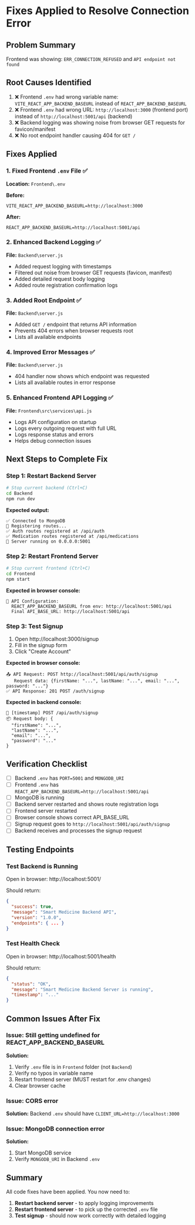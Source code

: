 # Fixes Applied to Resolve Connection Error

## Problem Summary
Frontend was showing: `ERR_CONNECTION_REFUSED` and `API endpoint not found`

## Root Causes Identified
1. ❌ Frontend `.env` had wrong variable name: `VITE_REACT_APP_BACKEND_BASEURL` instead of `REACT_APP_BACKEND_BASEURL`
2. ❌ Frontend `.env` had wrong URL: `http://localhost:3000` (frontend port) instead of `http://localhost:5001/api` (backend)
3. ❌ Backend logging was showing noise from browser GET requests for favicon/manifest
4. ❌ No root endpoint handler causing 404 for `GET /`

## Fixes Applied

### 1. Fixed Frontend `.env` File ✅
**Location:** `Frontend\.env`

**Before:**
```
VITE_REACT_APP_BACKEND_BASEURL=http://localhost:3000
```

**After:**
```
REACT_APP_BACKEND_BASEURL=http://localhost:5001/api
```

### 2. Enhanced Backend Logging ✅
**File:** `Backend\server.js`

- Added request logging with timestamps
- Filtered out noise from browser GET requests (favicon, manifest)
- Added detailed request body logging
- Added route registration confirmation logs

### 3. Added Root Endpoint ✅
**File:** `Backend\server.js`

- Added `GET /` endpoint that returns API information
- Prevents 404 errors when browser requests root
- Lists all available endpoints

### 4. Improved Error Messages ✅
**File:** `Backend\server.js`

- 404 handler now shows which endpoint was requested
- Lists all available routes in error response

### 5. Enhanced Frontend API Logging ✅
**File:** `Frontend\src\services\api.js`

- Logs API configuration on startup
- Logs every outgoing request with full URL
- Logs response status and errors
- Helps debug connection issues

## Next Steps to Complete Fix

### Step 1: Restart Backend Server
```bash
# Stop current backend (Ctrl+C)
cd Backend
npm run dev
```

**Expected output:**
```
✅ Connected to MongoDB
📍 Registering routes...
✅ Auth routes registered at /api/auth
✅ Medication routes registered at /api/medications
🚀 Server running on 0.0.0.0:5001
```

### Step 2: Restart Frontend Server
```bash
# Stop current frontend (Ctrl+C)
cd Frontend
npm start
```

**Expected in browser console:**
```
🔧 API Configuration:
  REACT_APP_BACKEND_BASEURL from env: http://localhost:5001/api
  Final API_BASE_URL: http://localhost:5001/api
```

### Step 3: Test Signup
1. Open http://localhost:3000/signup
2. Fill in the signup form
3. Click "Create Account"

**Expected in browser console:**
```
📤 API Request: POST http://localhost:5001/api/auth/signup
   Request data: {firstName: "...", lastName: "...", email: "...", password: "..."}
✅ API Response: 201 POST /auth/signup
```

**Expected in backend console:**
```
🔵 [timestamp] POST /api/auth/signup
📦 Request body: {
  "firstName": "...",
  "lastName": "...",
  "email": "...",
  "password": "..."
}
```

## Verification Checklist

- [ ] Backend `.env` has `PORT=5001` and `MONGODB_URI`
- [ ] Frontend `.env` has `REACT_APP_BACKEND_BASEURL=http://localhost:5001/api`
- [ ] MongoDB is running
- [ ] Backend server restarted and shows route registration logs
- [ ] Frontend server restarted
- [ ] Browser console shows correct API_BASE_URL
- [ ] Signup request goes to `http://localhost:5001/api/auth/signup`
- [ ] Backend receives and processes the signup request

## Testing Endpoints

### Test Backend is Running
Open in browser: http://localhost:5001/

Should return:
```json
{
  "success": true,
  "message": "Smart Medicine Backend API",
  "version": "1.0.0",
  "endpoints": { ... }
}
```

### Test Health Check
Open in browser: http://localhost:5001/health

Should return:
```json
{
  "status": "OK",
  "message": "Smart Medicine Backend Server is running",
  "timestamp": "..."
}
```

## Common Issues After Fix

### Issue: Still getting undefined for REACT_APP_BACKEND_BASEURL
**Solution:** 
1. Verify `.env` file is in `Frontend` folder (not `Backend`)
2. Verify no typos in variable name
3. Restart frontend server (MUST restart for .env changes)
4. Clear browser cache

### Issue: CORS error
**Solution:** Backend `.env` should have `CLIENT_URL=http://localhost:3000`

### Issue: MongoDB connection error
**Solution:** 
1. Start MongoDB service
2. Verify `MONGODB_URI` in Backend `.env`

## Summary
All code fixes have been applied. You now need to:
1. **Restart backend server** - to apply logging improvements
2. **Restart frontend server** - to pick up the corrected `.env` file
3. **Test signup** - should now work correctly with detailed logging
